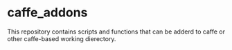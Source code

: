 # caffe_addons
This repository contains scripts and functions that can be adderd to caffe or other caffe-based working dierectory.
